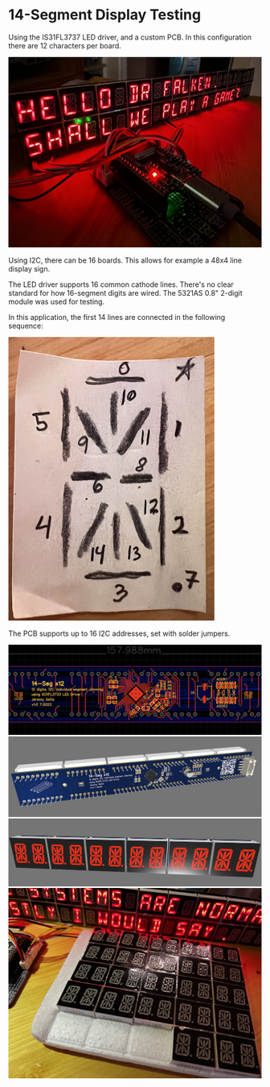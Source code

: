 # 14-Segment Display Testing

Using the IS31FL3737 LED driver, and a custom PCB.
In this configuration there are 12 characters per board. 

![Alt text](docs/photo.jpeg)

Using I2C, there can be 16 boards. This allows for 
example a 48x4 line display sign.

The LED driver supports 16 common cathode lines.
There's no clear standard for how 16-segment digits
are wired. The 5321AS 0.8" 2-digit 
module was used for testing.

In this application, the first 14 lines are connected
in the following sequence:

![Alt text](docs/segment-mapping.jpeg)

The PCB supports up to 16 I2C addresses, set with solder jumpers.

![Alt text](docs/pcb-eda.jpeg)
![Alt text](docs/3dpcb-back.jpg)
![Alt text](docs/3dpcb-front.jpeg)
![Alt text](docs/display-parts.jpg)